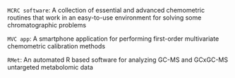 `MCRC software`: A collection of essential and advanced chemometric routines that work in an easy-to-use environment for solving some chromatographic problems

`MVC app`: A smartphone application for performing first-order multivariate chemometric calibration methods

`RMet`: An automated R based software for analyzing GC-MS and GCxGC-MS untargeted metabolomic data
